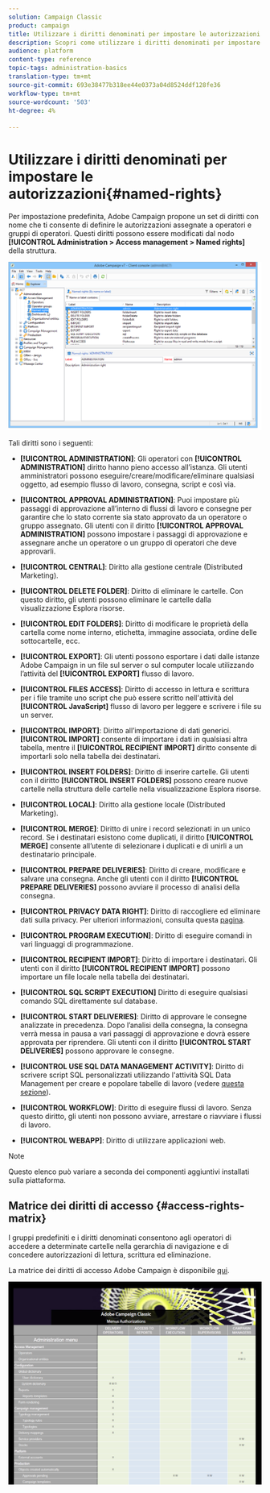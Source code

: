 ```yaml
---
solution: Campaign Classic
product: campaign
title: Utilizzare i diritti denominati per impostare le autorizzazioni
description: Scopri come utilizzare i diritti denominati per impostare le autorizzazioni
audience: platform
content-type: reference
topic-tags: administration-basics
translation-type: tm+mt
source-git-commit: 693e38477b318ee44e0373a04d8524ddf128fe36
workflow-type: tm+mt
source-wordcount: '503'
ht-degree: 4%

---
```



# Utilizzare i diritti denominati per impostare le autorizzazioni{#named-rights}

Per impostazione predefinita, Adobe Campaign propone un set di diritti con nome che ti consente di definire le autorizzazioni assegnate a operatori e gruppi di operatori. Questi diritti possono essere modificati dal nodo **[!UICONTROL Administration > Access management > Named rights]** della struttura.

![](assets/s_ncs_admin_named_rights.png)

Tali diritti sono i seguenti:

* **[!UICONTROL ADMINISTRATION]**: Gli operatori con  **[!UICONTROL ADMINISTRATION]** diritto hanno pieno accesso all’istanza. Gli utenti amministratori possono eseguire/creare/modificare/eliminare qualsiasi oggetto, ad esempio flusso di lavoro, consegna, script e così via.

* **[!UICONTROL APPROVAL ADMINISTRATION]**: Puoi impostare più passaggi di approvazione all’interno di flussi di lavoro e consegne per garantire che lo stato corrente sia stato approvato da un operatore o gruppo assegnato. Gli utenti con il diritto **[!UICONTROL APPROVAL ADMINISTRATION]** possono impostare i passaggi di approvazione e assegnare anche un operatore o un gruppo di operatori che deve approvarli.

* **[!UICONTROL CENTRAL]**: Diritto alla gestione centrale (Distributed Marketing).

* **[!UICONTROL DELETE FOLDER]**: Diritto di eliminare le cartelle. Con questo diritto, gli utenti possono eliminare le cartelle dalla visualizzazione Esplora risorse.

* **[!UICONTROL EDIT FOLDERS]**: Diritto di modificare le proprietà della cartella come nome interno, etichetta, immagine associata, ordine delle sottocartelle, ecc.

* **[!UICONTROL EXPORT]**: Gli utenti possono esportare i dati dalle istanze Adobe Campaign in un file sul server o sul computer locale utilizzando l’attività del  **[!UICONTROL EXPORT]** flusso di lavoro.

* **[!UICONTROL FILES ACCESS]**: Diritto di accesso in lettura e scrittura per i file tramite uno script che può essere scritto nell&#39;attività del  **[!UICONTROL JavaScript]** flusso di lavoro per leggere e scrivere i file su un server.

* **[!UICONTROL IMPORT]**: Diritto all’importazione di dati generici. **[!UICONTROL IMPORT]** consente di importare i dati in qualsiasi altra tabella, mentre il  **[!UICONTROL RECIPIENT IMPORT]** diritto consente di importarli solo nella tabella dei destinatari.

* **[!UICONTROL INSERT FOLDERS]**: Diritto di inserire cartelle. Gli utenti con il diritto **[!UICONTROL INSERT FOLDERS]** possono creare nuove cartelle nella struttura delle cartelle nella visualizzazione Esplora risorse.

* **[!UICONTROL LOCAL]**: Diritto alla gestione locale (Distributed Marketing).

* **[!UICONTROL MERGE]**: Diritto di unire i record selezionati in un unico record. Se i destinatari esistono come duplicati, il diritto **[!UICONTROL MERGE]** consente all’utente di selezionare i duplicati e di unirli a un destinatario principale.

* **[!UICONTROL PREPARE DELIVERIES]**: Diritto di creare, modificare e salvare una consegna. Anche gli utenti con il diritto **[!UICONTROL PREPARE DELIVERIES]** possono avviare il processo di analisi della consegna.

* **[!UICONTROL PRIVACY DATA RIGHT]**: Diritto di raccogliere ed eliminare dati sulla privacy. Per ulteriori informazioni, consulta questa [pagina](https://helpx.adobe.com/it/campaign/kb/acc-privacy.html).

* **[!UICONTROL PROGRAM EXECUTION]**: Diritto di eseguire comandi in vari linguaggi di programmazione.

* **[!UICONTROL RECIPIENT IMPORT]**: Diritto di importare i destinatari. Gli utenti con il diritto **[!UICONTROL RECIPIENT IMPORT]** possono importare un file locale nella tabella dei destinatari.

* **[!UICONTROL SQL SCRIPT EXECUTION]** Diritto di eseguire qualsiasi comando SQL direttamente sul database.

* **[!UICONTROL START DELIVERIES]**: Diritto di approvare le consegne analizzate in precedenza. Dopo l’analisi della consegna, la consegna verrà messa in pausa a vari passaggi di approvazione e dovrà essere approvata per riprendere. Gli utenti con il diritto **[!UICONTROL START DELIVERIES]** possono approvare le consegne.

* **[!UICONTROL USE SQL DATA MANAGEMENT ACTIVITY]**: Diritto di scrivere script SQL personalizzati utilizzando l&#39;attività SQL Data Management per creare e popolare tabelle di lavoro (vedere  [questa sezione](../../workflow/using/sql-data-management.md)).

* **[!UICONTROL WORKFLOW]**: Diritto di eseguire flussi di lavoro. Senza questo diritto, gli utenti non possono avviare, arrestare o riavviare i flussi di lavoro.

* **[!UICONTROL WEBAPP]**: Diritto di utilizzare applicazioni web.

>[!NOTE]
>
>Questo elenco può variare a seconda dei componenti aggiuntivi installati sulla piattaforma.

## Matrice dei diritti di accesso {#access-rights-matrix}

I gruppi predefiniti e i diritti denominati consentono agli operatori di accedere a determinate cartelle nella gerarchia di navigazione e di concedere autorizzazioni di lettura, scrittura ed eliminazione.

La matrice dei diritti di accesso Adobe Campaign è disponibile [qui](/help/platform/using/assets/access-rights-matrix.pdf).

[![immagine](assets/do-not-localize/user_management.png)](https://experienceleague.adobe.com/docs/campaign-classic/assets/access-rights-matrix.pdf?lang=en)
